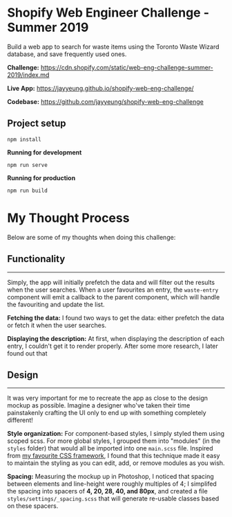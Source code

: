 # Shopify Web Engineer Challenge - Summer 2019

Build a web app to search for waste items using the Toronto Waste Wizard database, and save frequently used ones.

**Challenge:** https://cdn.shopify.com/static/web-eng-challenge-summer-2019/index.md

**Live App:** https://jayyeung.github.io/shopify-web-eng-challenge/

**Codebase:** https://github.com/jayyeung/shopify-web-eng-challenge

## Project setup
```
npm install
```

**Running for development**
```
npm run serve
```

**Running for production**
```
npm run build
```

# My Thought Process
Below are some of my thoughts when doing this challenge:

## Functionality
---
Simply, the app will initially prefetch the data and will filter out the results when the user searches.
When a user favourites an entry, the `waste-entry` component will emit a callback to the parent component, which will handle the favouriting and update the list.

**Fetching the data:**
I found two ways to get the data: either prefetch the data or fetch it when the user searches. 

**Displaying the description:**
At first, when displaying the description of each entry, I couldn't get it to render properly. After some more research, I later found out that 

## Design
---
It was very important for me to recreate the app as close to the design mockup as possible. Imagine a designer who've taken their time painstakenly crafting the UI only to end up with something completely different!

**Style organization:**
For component-based styles, I simply styled them using scoped scss.
For more global styles, I grouped them into "modules" (in the `styles` folder) that would all be imported into one `main.scss` file. Inspired from [my favourite CSS framework](https://www.iotacss.com/), I found that this technique made it easy to maintain the styling as you can edit, add, or remove modules as you wish.

**Spacing:** 
Measuring the mockup up in Photoshop, I noticed that spacing between elements and line-height were roughly multiples of 4; I simplifed the spacing into spacers of **4, 20, 28, 40, and 80px**, and created a file `styles/settings/_spacing.scss` that will generate re-usable classes based on these spacers.


